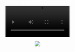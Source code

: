 <p align="center" width="100%">
<video src="https://github.com/user-attachments/assets/6f5825f0-f544-44a5-86d6-db05b9f32d98" width="200" controls></video>
</p>

<p align="center">
<img src="https://komarev.com/ghpvc/?username=Iovejoy&color=5C5C5C&style=flat-square&label=⠀⠀´ཀ`⠀⠀">
